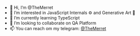 - 👋 Hi, I’m @TheMerret
- 👀 I’m interested in JavaScript Internals ⚙️ and Generative Art 🎨
- 🌱 I’m currently learning TypeScript
- 💞️ I’m looking to collaborate on QA Platform
- 📫 You can reach om my telegram: [@TheMerret](https://t.me/TheMerret)
